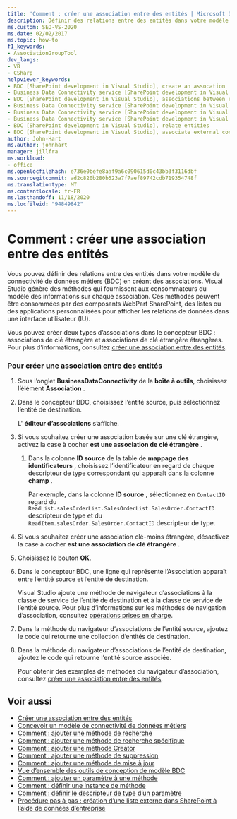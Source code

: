 ```yaml
---
title: 'Comment : créer une association entre des entités | Microsoft Docs'
description: Définir des relations entre des entités dans votre modèle de connectivité de données métiers (BDC) en créant des associations dans Visual Studio.
ms.custom: SEO-VS-2020
ms.date: 02/02/2017
ms.topic: how-to
f1_keywords:
- AssociationGroupTool
dev_langs:
- VB
- CSharp
helpviewer_keywords:
- BDC [SharePoint development in Visual Studio], create an assocation
- Business Data Connectivity service [SharePoint development in Visual Studio], associations between entities
- BDC [SharePoint development in Visual Studio], associations between entities
- Business Data Connectivity service [SharePoint development in Visual Studio], create an assocation
- Business Data Connectivity service [SharePoint development in Visual Studio], associate external content types
- Business Data Connectivity service [SharePoint development in Visual Studio], relate entities
- BDC [SharePoint development in Visual Studio], relate entities
- BDC [SharePoint development in Visual Studio], associate external content types
author: John-Hart
ms.author: johnhart
manager: jillfra
ms.workload:
- office
ms.openlocfilehash: e736e0befe8aaf9a6c090615d0c43bb3f3116dbf
ms.sourcegitcommit: ad2c820b280b523a7f7aef89742cdb719354748f
ms.translationtype: MT
ms.contentlocale: fr-FR
ms.lasthandoff: 11/18/2020
ms.locfileid: "94849842"
---
```

# <a name="how-to-create-an-association-between-entities"></a>Comment : créer une association entre des entités
  Vous pouvez définir des relations entre des entités dans votre modèle de connectivité de données métiers (BDC) en créant des associations. Visual Studio génère des méthodes qui fournissent aux consommateurs du modèle des informations sur chaque association. Ces méthodes peuvent être consommées par des composants WebPart SharePoint, des listes ou des applications personnalisées pour afficher les relations de données dans une interface utilisateur (IU).

 Vous pouvez créer deux types d’associations dans le concepteur BDC : associations de clé étrangère et associations de clé étrangère étrangères. Pour plus d’informations, consultez [créer une association entre des entités](../sharepoint/creating-an-association-between-entities.md).

### <a name="to-create-an-association-between-entities"></a>Pour créer une association entre des entités

1. Sous l’onglet **BusinessDataConnectivity** de la **boîte à outils**, choisissez l’élément **Association** .

2. Dans le concepteur BDC, choisissez l’entité source, puis sélectionnez l’entité de destination.

     L' **éditeur d’associations** s’affiche.

3. Si vous souhaitez créer une association basée sur une clé étrangère, activez la case à cocher **est une association de clé étrangère** .

    1. Dans la colonne **ID source** de la table de **mappage des identificateurs** , choisissez l’identificateur en regard de chaque descripteur de type correspondant qui apparaît dans la colonne **champ** .

         Par exemple, dans la colonne **ID source** , sélectionnez en `ContactID` regard du `ReadList.salesOrderList.SalesOrderList.SalesOrder.ContactID` descripteur de type et du `ReadItem.salesOrder.SalesOrder.ContactID` descripteur de type.

4. Si vous souhaitez créer une association clé-moins étrangère, désactivez la case à cocher **est une association de clé étrangère** .

5. Choisissez le bouton **OK**.

6. Dans le concepteur BDC, une ligne qui représente l’Association apparaît entre l’entité source et l’entité de destination.

     Visual Studio ajoute une méthode de navigateur d’associations à la classe de service de l’entité de destination et à la classe de service de l’entité source. Pour plus d’informations sur les méthodes de navigation d’association, consultez [opérations prises en charge](/previous-versions/office/developer/sharepoint-2010/ee557363(v=office.14)).

7. Dans la méthode du navigateur d’associations de l’entité source, ajoutez le code qui retourne une collection d’entités de destination.

8. Dans la méthode du navigateur d’associations de l’entité de destination, ajoutez le code qui retourne l’entité source associée.

     Pour obtenir des exemples de méthodes du navigateur d’association, consultez [créer une association entre des entités](../sharepoint/creating-an-association-between-entities.md).

## <a name="see-also"></a>Voir aussi
- [Créer une association entre des entités](../sharepoint/creating-an-association-between-entities.md)
- [Concevoir un modèle de connectivité de données métiers](../sharepoint/designing-a-business-data-connectivity-model.md)
- [Comment : ajouter une méthode de recherche](../sharepoint/how-to-add-a-finder-method.md)
- [Comment : ajouter une méthode de recherche spécifique](../sharepoint/how-to-add-a-specific-finder-method.md)
- [Comment : ajouter une méthode Creator](../sharepoint/how-to-add-a-creator-method.md)
- [Comment : ajouter une méthode de suppression](../sharepoint/how-to-add-a-deleter-method.md)
- [Comment : ajouter une méthode de mise à jour](../sharepoint/how-to-add-an-updater-method.md)
- [Vue d’ensemble des outils de conception de modèle BDC](../sharepoint/bdc-model-design-tools-overview.md)
- [Comment : ajouter un paramètre à une méthode](../sharepoint/how-to-add-a-parameter-to-a-method.md)
- [Comment : définir une instance de méthode](../sharepoint/how-to-define-a-method-instance.md)
- [Comment : définir le descripteur de type d’un paramètre](../sharepoint/how-to-define-the-type-descriptor-of-a-parameter.md)
- [Procédure pas à pas : création d’une liste externe dans SharePoint à l’aide de données d’entreprise](../sharepoint/walkthrough-creating-an-external-list-in-sharepoint-by-using-business-data.md)
